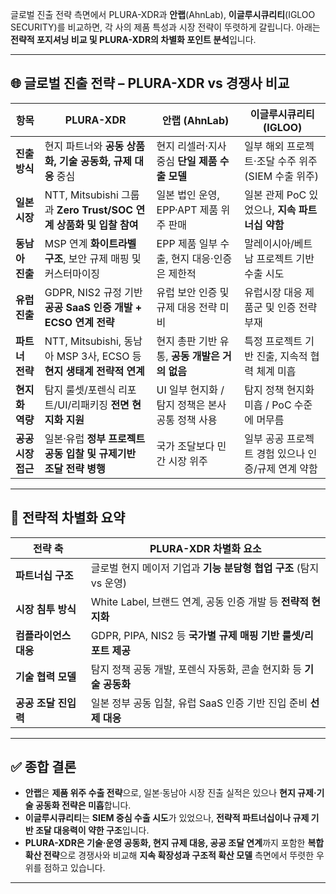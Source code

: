글로벌 진출 전략 측면에서 PLURA-XDR과 **안랩**(AhnLab), **이글루시큐리티**(IGLOO SECURITY)를 비교하면, 각 사의 제품 특성과 시장 전략이 뚜렷하게 갈립니다. 아래는 **전략적 포지셔닝 비교 및 PLURA-XDR의 차별화 포인트 분석**입니다.

---

## 🌐 글로벌 진출 전략 – PLURA-XDR vs 경쟁사 비교

| 항목          | **PLURA-XDR**                                         | **안랩 (AhnLab)**                | **이글루시큐리티 (IGLOO)**              |
| ----------- | ----------------------------------------------------- | ------------------------------ | -------------------------------- |
| **진출 방식**   | 현지 파트너와 **공동 상품화, 기술 공동화, 규제 대응** 중심                  | 현지 리셀러·지사 중심 **단일 제품 수출 모델**   | 일부 해외 프로젝트·조달 수주 위주 (SIEM 수출 위주) |
| **일본 시장**   | NTT, Mitsubishi 그룹과 **Zero Trust/SOC 연계 상품화 및 입찰 참여** | 일본 법인 운영, EPP·APT 제품 위주 판매     | 일본 관제 PoC 있었으나, **지속 파트너십 약함**   |
| **동남아 진출**  | MSP 연계 **화이트라벨 구조**, 보안 규제 매핑 및 커스터마이징                | EPP 제품 일부 수출, 현지 대응·인증은 제한적    | 말레이시아/베트남 프로젝트 기반 수출 시도          |
| **유럽 진출**   | GDPR, NIS2 규정 기반 **공공 SaaS 인증 개발 + ECSO 연계 전략**       | 유럽 보안 인증 및 규제 대응 전략 미비         | 유럽시장 대응 제품군 및 인증 전략 부재           |
| **파트너 전략**  | NTT, Mitsubishi, 동남아 MSP 3사, ECSO 등 **현지 생태계 전략적 연계** | 현지 총판 기반 유통, **공동 개발은 거의 없음**  | 특정 프로젝트 기반 진출, 지속적 협력 체계 미흡      |
| **현지화 역량**  | 탐지 룰셋/포렌식 리포트/UI/리패키징 **전면 현지화 지원**                   | UI 일부 현지화 / 탐지 정책은 본사 공통 정책 사용 | 탐지 정책 현지화 미흡 / PoC 수준에 머무름       |
| **공공시장 접근** | 일본·유럽 **정부 프로젝트 공동 입찰 및 규제기반 조달 전략 병행**               | 국가 조달보다 민간 시장 위주               | 일부 공공 프로젝트 경험 있으나 인증/규제 연계 약함    |

---

## 🧭 전략적 차별화 요약

| 전략 축          | **PLURA-XDR 차별화 요소**                          |
| ------------- | --------------------------------------------- |
| **파트너십 구조**   | 글로벌 현지 메이저 기업과 **기능 분담형 협업 구조** (탐지 vs 운영)    |
| **시장 침투 방식**  | White Label, 브랜드 연계, 공동 인증 개발 등 **전략적 현지화**   |
| **컴플라이언스 대응** | GDPR, PIPA, NIS2 등 **국가별 규제 매핑 기반 룰셋/리포트 제공** |
| **기술 협력 모델**  | 탐지 정책 공동 개발, 포렌식 자동화, 콘솔 현지화 등 **기술 공동화**     |
| **공공 조달 진입력** | 일본 정부 공동 입찰, 유럽 SaaS 인증 기반 진입 준비 **선제 대응**    |

---

## ✅ 종합 결론

* **안랩**은 **제품 위주 수출 전략**으로, 일본·동남아 시장 진출 실적은 있으나 **현지 규제·기술 공동화 전략은 미흡**합니다.
* **이글루시큐리티**는 **SIEM 중심 수출 시도**가 있었으나, **전략적 파트너십이나 규제 기반 조달 대응력이 약한 구조**입니다.
* **PLURA-XDR은 기술·운영 공동화, 현지 규제 대응, 공공 조달 연계**까지 포함한 **복합 확산 전략**으로
  경쟁사와 비교해 **지속 확장성과 구조적 확산 모델** 측면에서 뚜렷한 우위를 점하고 있습니다.

---
